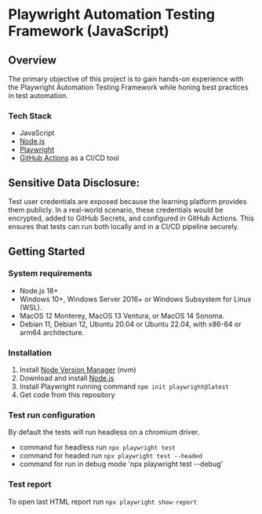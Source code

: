 # Playwright Automation Testing Framework (JavaScript)
## Overview
The primary objective of this project is to gain hands-on experience with the Playwright Automation Testing Framework while honing best practices in test automation.
### Tech Stack
* JavaScript
* [Node.js](https://nodejs.org/en)
* [Playwright](https://playwright.dev/)
* [GitHub Actions](https://docs.github.com/en/actions) as a CI/CD tool
## Sensitive Data Disclosure:
Test user credentials are exposed because the learning platform provides them publicly. In a real-world scenario, these credentials would be encrypted, added to GitHub Secrets, and configured in GitHub Actions. This ensures that tests can run both locally and in a CI/CD pipeline securely.
## Getting Started
### System requirements
* Node.js 18+
* Windows 10+, Windows Server 2016+ or Windows Subsystem for Linux (WSL).
* MacOS 12 Monterey, MacOS 13 Ventura, or MacOS 14 Sonoma.
* Debian 11, Debian 12, Ubuntu 20.04 or Ubuntu 22.04, with x86-64 or arm64 architecture.
### Installation
1. Install [Node Version Manager](https://github.com/nvm-sh/nvm) (nvm)
2. Download and install [Node.js](https://nodejs.org/en)
3. Install Playwright running command `npm init playwright@latest`
4. Get code from this repository
### Test run configuration
By default the tests will run headless on a chromium driver.
* command for headless run `npx playwright test`
* command for headed run `npx playwright test --headed`
* command for run in debug mode 'npx playwright test --debug'
### Test report
To open last HTML report run `npx playwright show-report`

